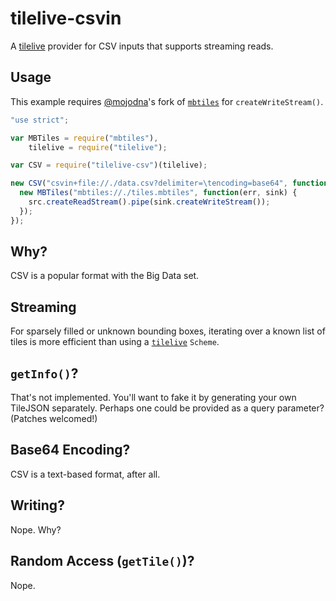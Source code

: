 # tilelive-csvin

A [tilelive](https://github.com/mapbox/tilelive.js) provider for CSV inputs
that supports streaming reads.

## Usage

This example requires [@mojodna](https://github.com/mojodna)'s fork of
[`mbtiles`](https://github.com/mojodna/node-mbtiles) for `createWriteStream()`.

```javascript
"use strict";

var MBTiles = require("mbtiles"),
    tilelive = require("tilelive");

var CSV = require("tilelive-csv")(tilelive);

new CSV("csvin+file://./data.csv?delimiter=\tencoding=base64", function(err, src) {
  new MBTiles("mbtiles://./tiles.mbtiles", function(err, sink) {
    src.createReadStream().pipe(sink.createWriteStream());
  });
});
```

## Why?

CSV is a popular format with the Big Data set.

## Streaming

For sparsely filled or unknown bounding boxes, iterating over a known list of
tiles is more efficient than using
a [`tilelive`](https://github.com/mojodna/tilelive.js) `Scheme`.

## `getInfo()`?

That's not implemented. You'll want to fake it by generating your own TileJSON
separately. Perhaps one could be provided as a query parameter?  (Patches
welcomed!)

## Base64 Encoding?

CSV is a text-based format, after all.

## Writing?

Nope. Why?

## Random Access (`getTile()`)?

Nope.
